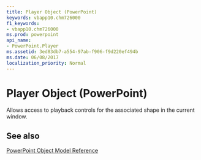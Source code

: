 ```yaml
---
title: Player Object (PowerPoint)
keywords: vbapp10.chm726000
f1_keywords:
- vbapp10.chm726000
ms.prod: powerpoint
api_name:
- PowerPoint.Player
ms.assetid: 3ed83db7-a554-97ab-f906-f9d220ef494b
ms.date: 06/08/2017
localization_priority: Normal
---
```



# Player Object (PowerPoint)

Allows access to playback controls for the associated shape in the current window.


## See also


[PowerPoint Object Model Reference](overview/PowerPoint/object-model.md)

